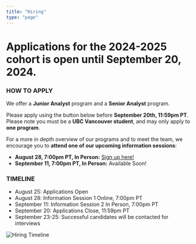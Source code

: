 ```yaml
---
title: "Hiring"
type: "page"
---
```


# Applications for the 2024-2025 cohort is open until September 20, 2024.

### HOW TO APPLY

We offer a **Junior Analyst** program and a **Senior Analyst** program. <!--Please refer to our <a href="WPRA_Hiring_Package_2024.pdf" target="_blank">**Hiring Package**</a> for more details on each.-->

Please apply using the button below before **September 20th, 11:59pm PT**. Please note you must be a **UBC Vancouver student**, and may only apply to **one program**.


<link-button link="https://forms.gle/G3v846c9srVEfDXAA" target="_blank" text="Access the 2024 WestPeak Research Association Application Form"></link-button>

For a more in depth overview of our programs and to meet the team, we encourage you to **attend one of our upcoming information sessions**:
 - **August 28, 7:00pm PT, In Person:** [Sign up here!](https://forms.gle/z1NMznMkWSvkMFAG7)
 - **September 11, 7:00pm PT, In Person:** Available Soon!

### TIMELINE

- August 25: Applications Open
- August 28: Information Session 1 Online, 7:00pm PT
- September 11: Information Session 2 In Person, 7:00pm PT
- September 20: Applications Close, 11:59pm PT
- September 23-25: Successful candidates will be contacted for interviews

![Hiring Timeline](hiring_timeline.png)
